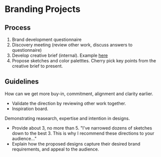 # Branding Projects


## Process

1. Brand development questionnaire
1. Discovery meeting (review other work, discuss answers to questionnaire)
1. Develop creative brief (internal). Example [here](https://github.com/countable-web/open-source-corporation/blob/master/marketing/CREATIVE_BRIEF.md)
1. Propose sketches and color paletttes. Cherry pick key points from the creative brief to present.

## Guidelines

How can we get more buy-in, commitment, alignment and clarity earlier.
  * Validate the direction by reviewing other work together.
  * Inspiration board.

Demonstrating reasearch, expertise and intention in designs.
  * Provide about 3, no more than 5. "I've narrowed dozens of sketches down to the best 3. This is why I recommend these directions to your audience..."
  * Explain how the proposed designs capture their desired brand requirements, and appeal to the audience.

